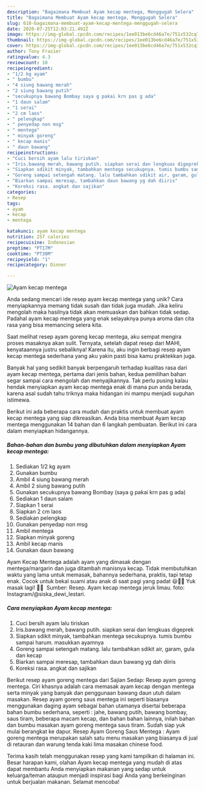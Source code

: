 ```yaml
---
description: "Bagaimana Membuat Ayam kecap mentega, Menggugah Selera"
title: "Bagaimana Membuat Ayam kecap mentega, Menggugah Selera"
slug: 610-bagaimana-membuat-ayam-kecap-mentega-menggugah-selera
date: 2020-07-25T12:03:21.492Z
image: https://img-global.cpcdn.com/recipes/1ee013be6cd46a7e/751x532cq70/ayam-kecap-mentega-foto-resep-utama.jpg
thumbnail: https://img-global.cpcdn.com/recipes/1ee013be6cd46a7e/751x532cq70/ayam-kecap-mentega-foto-resep-utama.jpg
cover: https://img-global.cpcdn.com/recipes/1ee013be6cd46a7e/751x532cq70/ayam-kecap-mentega-foto-resep-utama.jpg
author: Tony Frazier
ratingvalue: 4.3
reviewcount: 10
recipeingredient:
- "1/2 kg ayam"
- " bumbu"
- "4 siung bawang merah"
- "2 siung bawang putih"
- "secukupnya bawang Bombay saya g pakai krn pas g ada"
- "1 daun salam"
- "1 serai"
- "2 cm laos"
- " pelengkap"
- " penyedap non msg"
- " mentega"
- " minyak goreng"
- " kecap manis"
- " daun bawang"
recipeinstructions:
- "Cuci bersih ayam lalu tiriskan"
- "Iris.bawang merah, bawang putih. siapkan serai dan lengkuas digeprek"
- "Siapkan sdikit minyak, tambahkan mentega secukupnya. tumis bumbu sampai harum. masukkan ayamnya"
- "Goreng sampai setengah matang. lalu tambahkan sdikit air, garam, gula dan kecap"
- "Biarkan sampai meresap, tambahkan daun bawang yg dah diiris"
- "Koreksi rasa. angkat dan sajikan"
categories:
- Resep
tags:
- ayam
- kecap
- mentega

katakunci: ayam kecap mentega 
nutrition: 257 calories
recipecuisine: Indonesian
preptime: "PT17M"
cooktime: "PT30M"
recipeyield: "1"
recipecategory: Dinner

---
```



![Ayam kecap mentega](https://img-global.cpcdn.com/recipes/1ee013be6cd46a7e/751x532cq70/ayam-kecap-mentega-foto-resep-utama.jpg)

Anda sedang mencari ide resep ayam kecap mentega yang unik? Cara menyiapkannya memang tidak susah dan tidak juga mudah. Jika keliru mengolah maka hasilnya tidak akan memuaskan dan bahkan tidak sedap. Padahal ayam kecap mentega yang enak selayaknya punya aroma dan cita rasa yang bisa memancing selera kita.

Saat melihat resep ayam goreng kecap mentega, aku sempat mengira proses masaknya akan sulit. Ternyata, setelah dapat resep dari MAHI, kenyataannya justru sebaliknya! Karena itu, aku ingin berbagi resep ayam kecap mentega sederhana yang aku yakin pasti bisa kamu praktekkan juga.

Banyak hal yang sedikit banyak berpengaruh terhadap kualitas rasa dari ayam kecap mentega, pertama dari jenis bahan, kedua pemilihan bahan segar sampai cara mengolah dan menyajikannya. Tak perlu pusing kalau hendak menyiapkan ayam kecap mentega enak di mana pun anda berada, karena asal sudah tahu triknya maka hidangan ini mampu menjadi suguhan istimewa.


Berikut ini ada beberapa cara mudah dan praktis untuk membuat ayam kecap mentega yang siap dikreasikan. Anda bisa membuat Ayam kecap mentega menggunakan 14 bahan dan 6 langkah pembuatan. Berikut ini cara dalam menyiapkan hidangannya.

<!--inarticleads1-->

##### Bahan-bahan dan bumbu yang dibutuhkan dalam menyiapkan Ayam kecap mentega:

1. Sediakan 1/2 kg ayam
1. Gunakan  bumbu
1. Ambil 4 siung bawang merah
1. Ambil 2 siung bawang putih
1. Gunakan secukupnya bawang Bombay (saya g pakai krn pas g ada)
1. Sediakan 1 daun salam
1. Siapkan 1 serai
1. Siapkan 2 cm laos
1. Sediakan  pelengkap
1. Gunakan  penyedap non msg
1. Ambil  mentega
1. Siapkan  minyak goreng
1. Ambil  kecap manis
1. Gunakan  daun bawang


Ayam Kecap Mentega adalah ayam yang dimasak dengan mentega/margarin dan juga ditambah manisnya kecap. Tidak membutuhkan waktu yang lama untuk memasak, bahannya sederhana, praktis, tapi tetap enak. Cocok untuk bekal suami atau anak di saat pagi yang padat 😃👍🏻 Yuk masak lagi! 👩‍🍳 ️ Sumber: Resep. Ayam kecap mentega jeruk limau. foto: Instagram/@siska_dewi_lestari. 

<!--inarticleads2-->

##### Cara menyiapkan Ayam kecap mentega:

1. Cuci bersih ayam lalu tiriskan
1. Iris.bawang merah, bawang putih. siapkan serai dan lengkuas digeprek
1. Siapkan sdikit minyak, tambahkan mentega secukupnya. tumis bumbu sampai harum. masukkan ayamnya
1. Goreng sampai setengah matang. lalu tambahkan sdikit air, garam, gula dan kecap
1. Biarkan sampai meresap, tambahkan daun bawang yg dah diiris
1. Koreksi rasa. angkat dan sajikan


Berikut resep ayam goreng mentega dari Sajian Sedap: Resep ayam goreng mentega. Ciri khasnya adalah cara memasak ayam kecap dengan mentega serta minyak yang banyak dan penggunaan bawang daun utuh dalam masakan. Resep ayam goreng saus mentega ini seperti biasanya menggunakan daging ayam sebagai bahan utamanya disertai beberapa bahan bumbu sederhana, seperti : jahe, bawang putih, bawang bombay, saus tiram, beberapa macam kecap, dan bahan bahan lainnya, inilah bahan dan bumbu masakan ayam goreng mentega saus tiram. Sudah siap yuk mulai berangkat ke dapur. Resep Ayam Goreng Saus Mentega : Ayam goreng mentega merupakan salah satu menu masakan yang biasanya di jual di retauran dan warung tenda kaki lima masakan chinese food. 

Terima kasih telah menggunakan resep yang kami tampilkan di halaman ini. Besar harapan kami, olahan Ayam kecap mentega yang mudah di atas dapat membantu Anda menyiapkan makanan yang sedap untuk keluarga/teman ataupun menjadi inspirasi bagi Anda yang berkeinginan untuk berjualan makanan. Selamat mencoba!
